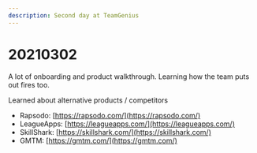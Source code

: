 ```yaml
---
description: Second day at TeamGenius
---
```


# 20210302

A lot of onboarding and product walkthrough. Learning how the team puts out fires too.

Learned about alternative products / competitors

* Rapsodo: [https://rapsodo.com/](https://rapsodo.com/)
* LeagueApps: [https://leagueapps.com/](https://leagueapps.com/) 
* SkillShark: [https://skillshark.com/](https://skillshark.com/)
* GMTM: [https://gmtm.com/](https://gmtm.com/)



